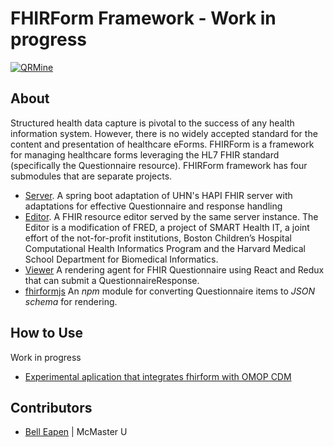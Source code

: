 # FHIRForm Framework - Work in progress

[![QRMine](https://raw.github.com/E-Health/fhirform/master/docs/FHIRForm.jpg)](http://canehealth.com)

## About

Structured health data capture is pivotal to the success of any health information system. However, there is no widely accepted standard for the content and presentation of healthcare eForms. FHIRForm is a framework for managing healthcare forms leveraging the HL7 FHIR standard (specifically the Questionnaire resource). FHIRForm framework has four submodules that are separate projects.

* [Server](https://github.com/dermatologist/fhirform-server). A spring boot adaptation of UHN's HAPI FHIR server with adaptations for effective Questionnaire and response handling
* [Editor](https://github.com/E-Health/fred). A FHIR resource editor served by the same server instance. The Editor is a modification of FRED, a project of SMART Health IT, a joint effort of the not-for-profit institutions, Boston Children’s Hospital Computational Health Informatics Program and the Harvard Medical School Department for Biomedical Informatics.
* [Viewer](https://github.com/dermatologist/fhir-questionnaire-render-react) A rendering agent for FHIR Questionnaire using React and Redux that can submit a QuestionnaireResponse.
* [fhirformjs](https://github.com/dermatologist/fhirformjs) An *npm* module for converting Questionnaire items to *JSON schema* for rendering.

## How to Use

Work in progress

* [Experimental aplication that integrates fhirform with OMOP CDM](https://github.com/dermatologist/fhirform-ohdsi)

## Contributors

* [Bell Eapen](https://nuchange.ca) | McMaster U
